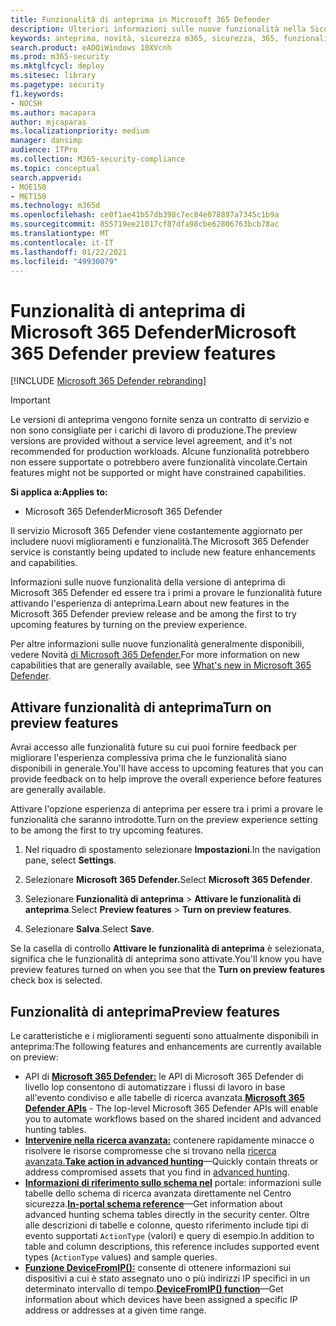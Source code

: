```yaml
---
title: Funzionalità di anteprima in Microsoft 365 Defender
description: Ulteriori informazioni sulle nuove funzionalità nella Sicurezza Microsoft 365
keywords: anteprima, novità, sicurezza m365, sicurezza, 365, funzionalità
search.product: eADQiWindows 10XVcnh
ms.prod: m365-security
ms.mktglfcycl: deploy
ms.sitesec: library
ms.pagetype: security
f1.keywords:
- NOCSH
ms.author: macapara
author: mjcaparas
ms.localizationpriority: medium
manager: dansimp
audience: ITPro
ms.collection: M365-security-compliance
ms.topic: conceptual
search.appverid:
- MOE150
- MET150
ms.technology: m365d
ms.openlocfilehash: ce0f1ae41b57db398c7ec84e078897a7345c1b9a
ms.sourcegitcommit: 855719ee21017cf87dfa98cbe62806763bcb78ac
ms.translationtype: MT
ms.contentlocale: it-IT
ms.lasthandoff: 01/22/2021
ms.locfileid: "49930079"
---
```

# <a name="microsoft-365-defender-preview-features"></a><span data-ttu-id="3e554-104">Funzionalità di anteprima di Microsoft 365 Defender</span><span class="sxs-lookup"><span data-stu-id="3e554-104">Microsoft 365 Defender preview features</span></span>

[!INCLUDE [Microsoft 365 Defender rebranding](../includes/microsoft-defender.md)]

>[!IMPORTANT]
><span data-ttu-id="3e554-105">Le versioni di anteprima vengono fornite senza un contratto di servizio e non sono consigliate per i carichi di lavoro di produzione.</span><span class="sxs-lookup"><span data-stu-id="3e554-105">The preview versions are provided without a service level agreement, and it's not recommended for production workloads.</span></span> <span data-ttu-id="3e554-106">Alcune funzionalità potrebbero non essere supportate o potrebbero avere funzionalità vincolate.</span><span class="sxs-lookup"><span data-stu-id="3e554-106">Certain features might not be supported or might have constrained capabilities.</span></span>

<span data-ttu-id="3e554-107">**Si applica a:**</span><span class="sxs-lookup"><span data-stu-id="3e554-107">**Applies to:**</span></span>
- <span data-ttu-id="3e554-108">Microsoft 365 Defender</span><span class="sxs-lookup"><span data-stu-id="3e554-108">Microsoft 365 Defender</span></span>

<span data-ttu-id="3e554-109">Il servizio Microsoft 365 Defender viene costantemente aggiornato per includere nuovi miglioramenti e funzionalità.</span><span class="sxs-lookup"><span data-stu-id="3e554-109">The Microsoft 365 Defender service is constantly being updated to include new feature enhancements and capabilities.</span></span>

<span data-ttu-id="3e554-110">Informazioni sulle nuove funzionalità della versione di anteprima di Microsoft 365 Defender ed essere tra i primi a provare le funzionalità future attivando l'esperienza di anteprima.</span><span class="sxs-lookup"><span data-stu-id="3e554-110">Learn about new features in the Microsoft 365 Defender preview release and be among the first to try upcoming features by turning on the preview experience.</span></span>

<span data-ttu-id="3e554-111">Per altre informazioni sulle nuove funzionalità generalmente disponibili, vedere Novità [di Microsoft 365 Defender.](whats-new.md)</span><span class="sxs-lookup"><span data-stu-id="3e554-111">For more information on new capabilities that are generally available, see [What's new in Microsoft 365 Defender](whats-new.md).</span></span>

## <a name="turn-on-preview-features"></a><span data-ttu-id="3e554-112">Attivare funzionalità di anteprima</span><span class="sxs-lookup"><span data-stu-id="3e554-112">Turn on preview features</span></span>
<span data-ttu-id="3e554-113">Avrai accesso alle funzionalità future su cui puoi fornire feedback per migliorare l'esperienza complessiva prima che le funzionalità siano disponibili in generale.</span><span class="sxs-lookup"><span data-stu-id="3e554-113">You'll have access to upcoming features that you can provide feedback on to help improve the overall experience before features are generally available.</span></span>

<span data-ttu-id="3e554-114">Attivare l'opzione esperienza di anteprima per essere tra i primi a provare le funzionalità che saranno introdotte.</span><span class="sxs-lookup"><span data-stu-id="3e554-114">Turn on the preview experience setting to be among the first to try upcoming features.</span></span>

1. <span data-ttu-id="3e554-115">Nel riquadro di spostamento selezionare **Impostazioni**.</span><span class="sxs-lookup"><span data-stu-id="3e554-115">In the navigation pane, select **Settings**.</span></span>

2. <span data-ttu-id="3e554-116">Selezionare **Microsoft 365 Defender.**</span><span class="sxs-lookup"><span data-stu-id="3e554-116">Select **Microsoft 365 Defender**.</span></span>


3. <span data-ttu-id="3e554-117">Selezionare **Funzionalità di anteprima** > **Attivare le funzionalità di anteprima**.</span><span class="sxs-lookup"><span data-stu-id="3e554-117">Select **Preview features** > **Turn on preview features**.</span></span> 

3. <span data-ttu-id="3e554-118">Selezionare **Salva**.</span><span class="sxs-lookup"><span data-stu-id="3e554-118">Select **Save**.</span></span>

<span data-ttu-id="3e554-119">Se la casella di controllo **Attivare le funzionalità di anteprima** è selezionata, significa che le funzionalità di anteprima sono attivate.</span><span class="sxs-lookup"><span data-stu-id="3e554-119">You'll know you have preview features turned on when you see that the **Turn on preview features** check box is selected.</span></span> 

## <a name="preview-features"></a><span data-ttu-id="3e554-120">Funzionalità di anteprima</span><span class="sxs-lookup"><span data-stu-id="3e554-120">Preview features</span></span>
<span data-ttu-id="3e554-121">Le caratteristiche e i miglioramenti seguenti sono attualmente disponibili in anteprima:</span><span class="sxs-lookup"><span data-stu-id="3e554-121">The following features and enhancements are currently available on preview:</span></span>

- <span data-ttu-id="3e554-122">API di **[Microsoft 365 Defender:](api-overview.md)** le API di Microsoft 365 Defender di livello lop consentono di automatizzare i flussi di lavoro in base all'evento condiviso e alle tabelle di ricerca avanzata.</span><span class="sxs-lookup"><span data-stu-id="3e554-122">**[Microsoft 365 Defender APIs](api-overview.md)** - The lop-level Microsoft 365 Defender APIs will enable you to automate workflows based on the shared incident and advanced hunting tables.</span></span> 
- <span data-ttu-id="3e554-123">**[Intervenire nella ricerca avanzata:](advanced-hunting-take-action.md)** contenere rapidamente minacce o risolvere le risorse compromesse che si trovano nella [ricerca avanzata.](advanced-hunting-overview.md)</span><span class="sxs-lookup"><span data-stu-id="3e554-123">**[Take action in advanced hunting](advanced-hunting-take-action.md)**—Quickly contain threats or address compromised assets that you find in [advanced hunting](advanced-hunting-overview.md).</span></span>
- <span data-ttu-id="3e554-124">**[Informazioni di riferimento sullo schema nel](advanced-hunting-schema-tables.md#get-schema-information-in-the-security-center)** portale: informazioni sulle tabelle dello schema di ricerca avanzata direttamente nel Centro sicurezza.</span><span class="sxs-lookup"><span data-stu-id="3e554-124">**[In-portal schema reference](advanced-hunting-schema-tables.md#get-schema-information-in-the-security-center)**—Get information about advanced hunting schema tables directly in the security center.</span></span> <span data-ttu-id="3e554-125">Oltre alle descrizioni di tabelle e colonne, questo riferimento include tipi di evento supportati `ActionType` (valori) e query di esempio.</span><span class="sxs-lookup"><span data-stu-id="3e554-125">In addition to table and column descriptions, this reference includes supported event types (`ActionType` values) and sample queries.</span></span>
- <span data-ttu-id="3e554-126">**[Funzione DeviceFromIP():](advanced-hunting-devicefromip-function.md)** consente di ottenere informazioni sui dispositivi a cui è stato assegnato uno o più indirizzi IP specifici in un determinato intervallo di tempo.</span><span class="sxs-lookup"><span data-stu-id="3e554-126">**[DeviceFromIP() function](advanced-hunting-devicefromip-function.md)**—Get information about which devices have been assigned a specific IP address or addresses at a given time range.</span></span>



